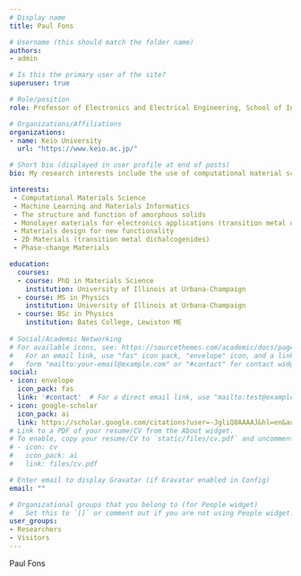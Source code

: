 ```yaml
---
# Display name
title: Paul Fons

# Username (this should match the folder name)
authors:
- admin

# Is this the primary user of the site?
superuser: true

# Role/position
role: Professor of Electronics and Electrical Engineering, School of Integrated Design and Engineering

# Organizations/Affiliations
organizations:
- name: Keio University
  url: "https://www.keio.ac.jp/"

# Short bio (displayed in user profile at end of posts)
bio: My research interests include the use of computational material science and synchrotron radiation techniques to design and develop new materials.

interests:
 - Computational Materials Science
 - Machine Learning and Materials Informatics
 - The structure and function of amorphous solids
 - Monolayer materials for electronics applications (transition metal dichalcogenides)
 - Materials design for new functionality
 - 2D Materials (transition metal dichalcogenides)
 - Phase-change Materials

education:
  courses:
  - course: PhD in Materials Science
    institution: University of Illinois at Urbana-Champaign
  - course: MS in Physics
    institution: University of Illinois at Urbana-Champaign
  - course: BSc in Physics
    institution: Bates College, Lewiston ME
    
# Social/Academic Networking
# For available icons, see: https://sourcethemes.com/academic/docs/page-builder/#icons
#   For an email link, use "fas" icon pack, "envelope" icon, and a link in the
#   form "mailto:your-email@example.com" or "#contact" for contact widget.
social:
- icon: envelope
  icon_pack: fas
  link: '#contact'  # For a direct email link, use "mailto:test@example.org".
- icon: google-scholar
  icon_pack: ai
  link: https://scholar.google.com/citations?user=-JgliQ8AAAAJ&hl=en&authuser=1
# Link to a PDF of your resume/CV from the About widget.
# To enable, copy your resume/CV to `static/files/cv.pdf` and uncomment the lines below.
# - icon: cv
#   icon_pack: ai
#   link: files/cv.pdf

# Enter email to display Gravatar (if Gravatar enabled in Config)
email: ""

# Organizational groups that you belong to (for People widget)
#   Set this to `[]` or comment out if you are not using People widget.
user_groups:
- Researchers
- Visitors
---
```


Paul Fons
